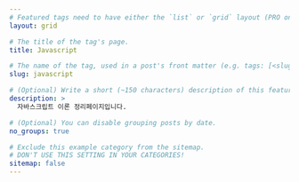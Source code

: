 ```yaml
---
# Featured tags need to have either the `list` or `grid` layout (PRO only).
layout: grid

# The title of the tag's page.
title: Javascript

# The name of the tag, used in a post's front matter (e.g. tags: [<slug>]).
slug: javascript

# (Optional) Write a short (~150 characters) description of this featured tag.
description: >
  자바스크립트 이론 정리페이지입니다.

# (Optional) You can disable grouping posts by date.
no_groups: true

# Exclude this example category from the sitemap.
# DON'T USE THIS SETTING IN YOUR CATEGORIES!
sitemap: false
---
```

